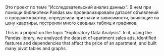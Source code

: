 Это проект по теме "Исследовательский анализ данных". В нем при помощи библиотеки Pandas мы проанализировали датасет объявлений о продаже квартир, определили признаки и зависимости, влияющие на цену квартиры, построили много сводных таблиц и графиков.

This is a project on the topic "Exploratory Data Analysis". In it, using the Pandas library, we analyzed the dataset of apartment sales ads, identified features and dependencies that affect the price of an apartment, and built many pivot tables and graphs.
